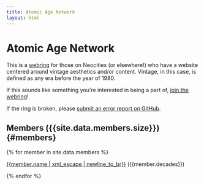 ```yaml
---
title: Atomic Age Network
layout: html
---
```

# Atomic Age Network
This is a [webring](https://en.wikipedia.org/wiki/Webring) for those on Neocities (or elsewhere!) who have a website centered around vintage aesthetics and/or content. Vintage, in this case, is defined as any era before the year of 1980.

If this sounds like something you're interested in being a part of, [join the webring]({{'join'|relative_url}})!

If the ring is broken, please [submit an error report on GitHub](https://github.com/AstroWildcat/atomic-age-network/issues/new/).

## Members ({{site.data.members.size}}) {#members}
{% for member in site.data.members %}
<p><a href="{{member.url | xml_escape}}" markdown=0>{{member.name | xml_escape | newline_to_br}}</a> ({{member.decades}})</p>{% endfor %}
